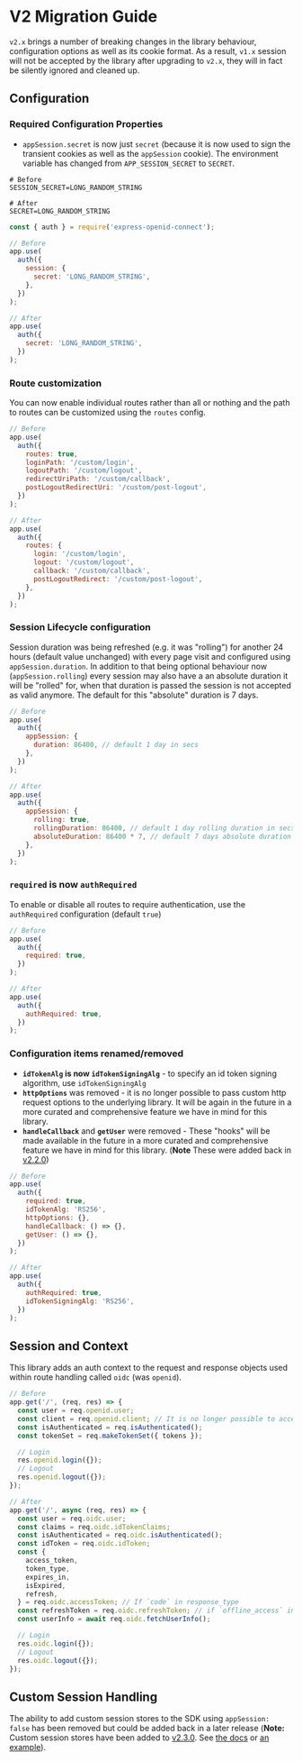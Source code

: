 # V2 Migration Guide

`v2.x` brings a number of breaking changes in the library behaviour, configuration options as well as its cookie format. As a result, `v1.x` session will not be accepted by the library after upgrading to `v2.x`, they will in fact be silently ignored and cleaned up.

## Configuration

### Required Configuration Properties

- `appSession.secret` is now just `secret` (because it is now used to sign the transient cookies as well as the `appSession` cookie). The environment variable has changed from `APP_SESSION_SECRET` to `SECRET`.

```dotenv
# Before
SESSION_SECRET=LONG_RANDOM_STRING

# After
SECRET=LONG_RANDOM_STRING
```

```js
const { auth } = require('express-openid-connect');

// Before
app.use(
  auth({
    session: {
      secret: 'LONG_RANDOM_STRING',
    },
  })
);

// After
app.use(
  auth({
    secret: 'LONG_RANDOM_STRING',
  })
);
```

### Route customization

You can now enable individual routes rather than all or nothing and the path to routes can be customized using the `routes` config.

```js
// Before
app.use(
  auth({
    routes: true,
    loginPath: '/custom/login',
    logoutPath: '/custom/logout',
    redirectUriPath: '/custom/callback',
    postLogoutRedirectUri: '/custom/post-logout',
  })
);

// After
app.use(
  auth({
    routes: {
      login: '/custom/login',
      logout: '/custom/logout',
      callback: '/custom/callback',
      postLogoutRedirect: '/custom/post-logout',
    },
  })
);
```

### Session Lifecycle configuration

Session duration was being refreshed (e.g. it was "rolling") for another 24 hours (default value unchanged) with every page visit and configured using `appSession.duration`. In addition to that being optional behaviour now (`appSession.rolling`) every session may also have a an absolute duration it will be "rolled" for, when that duration is passed the session is not accepted as valid anymore. The default for this "absolute" duration is 7 days.

```js
// Before
app.use(
  auth({
    appSession: {
      duration: 86400, // default 1 day in secs
    },
  })
);

// After
app.use(
  auth({
    appSession: {
      rolling: true,
      rollingDuration: 86400, // default 1 day rolling duration in secs
      absoluteDuration: 86400 * 7, // default 7 days absolute duration in secs
    },
  })
);
```

### `required` is now `authRequired`

To enable or disable all routes to require authentication, use the `authRequired` configuration (default `true`)

```js
// Before
app.use(
  auth({
    required: true,
  })
);

// After
app.use(
  auth({
    authRequired: true,
  })
);
```

### Configuration items renamed/removed

- **`idTokenAlg` is now `idTokenSigningAlg`** - to specify an id token signing algorithm, use `idTokenSigningAlg`
- **`httpOptions`** was removed - it is no longer possible to pass custom http request options to the underlying library. It will be again in the future in a more curated and comprehensive feature we have in mind for this library.
- **`handleCallback`** and **`getUser`** were removed - These "hooks" will be made available in the future in a more curated and comprehensive feature we have in mind for this library. (**Note** These were added back in [v2.2.0](https://github.com/authok/express-openid-connect/releases/tag/v2.2.0))

```js
// Before
app.use(
  auth({
    required: true,
    idTokenAlg: 'RS256',
    httpOptions: {},
    handleCallback: () => {},
    getUser: () => {},
  })
);

// After
app.use(
  auth({
    authRequired: true,
    idTokenSigningAlg: 'RS256',
  })
);
```

## Session and Context

This library adds an auth context to the request and response objects used within route handling called `oidc` (was `openid`).

```js
// Before
app.get('/', (req, res) => {
  const user = req.openid.user;
  const client = req.openid.client; // It is no longer possible to access the underlying client
  const isAuthenticated = req.isAuthenticated();
  const tokenSet = req.makeTokenSet({ tokens });

  // Login
  res.openid.login({});
  // Logout
  res.openid.logout({});
});

// After
app.get('/', async (req, res) => {
  const user = req.oidc.user;
  const claims = req.oidc.idTokenClaims;
  const isAuthenticated = req.oidc.isAuthenticated();
  const idToken = req.oidc.idToken;
  const {
    access_token,
    token_type,
    expires_in,
    isExpired,
    refresh,
  } = req.oidc.accessToken; // If `code` in response_type
  const refreshToken = req.oidc.refreshToken; // if `offline_access` in scope
  const userInfo = await req.oidc.fetchUserInfo();

  // Login
  res.oidc.login({});
  // Logout
  res.oidc.logout({});
});
```

## Custom Session Handling

The ability to add custom session stores to the SDK using `appSession: false` has been removed but could be added back in a later release (**Note:** Custom session stores have been added to [v2.3.0](https://github.com/authok/express-openid-connect/releases/tag/v2.3.0). See [the docs](https://authok.github.io/express-openid-connect/interfaces/sessionconfigparams.html#store) or [an example](./EXAMPLES.md#9-use-a-custom-session-store)).
